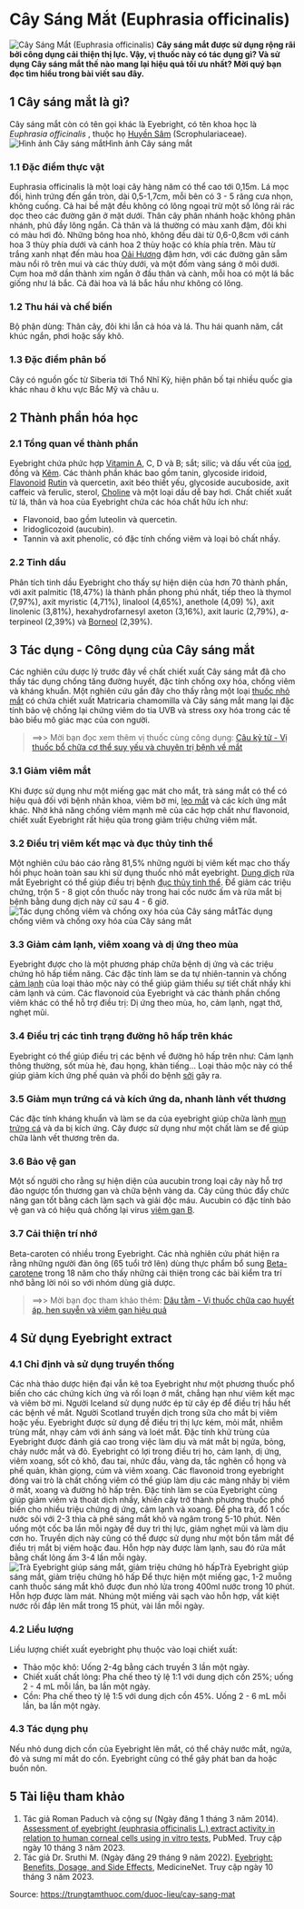 # Cây Sáng Mắt (Euphrasia officinalis)

![Cây Sáng Mắt \(Euphrasia officinalis\)](https://trungtamthuoc.com/images/others/cay-sang-mat-1-2628.jpg)
**Cây sáng mắt được sử dụng rộng rãi bởi công dụng cải thiện thị lực. Vậy, vị thuốc này có tác dụng gì? Và sử dụng Cây sáng mắt thế nào mang lại hiệu quả tối ưu nhất? Mời quý bạn đọc tìm hiểu trong bài viết sau đây.**
##  1 Cây sáng mắt là gì?
Cây sáng mắt còn có tên gọi khác là Eyebright, có tên khoa học là _Euphrasia officinalis_ , thuộc họ [Huyền Sâm](https://trungtamthuoc.com/hoat-chat/huyen-sam "Huyền Sâm") (Scrophulariaceae).
![Hình ảnh Cây sáng mắt](https://trungtamthuoc.com/images/item/cay-sang-mat-2.jpg)Hình ảnh Cây sáng mắt
### 1.1 Đặc điểm thực vật
Euphrasia officinalis là một loại cây hàng năm có thể cao tới 0,15m. Lá mọc đối, hình trứng đến gần tròn, dài 0,5-1,7cm, mỗi bên có 3 - 5 răng cưa nhọn, không cuống. Cả hai bề mặt đều không có lông ngoại trừ một số lông rải rác dọc theo các đường gân ở mặt dưới. Thân cây phân nhánh hoặc không phân nhánh, phủ đầy lông ngắn. Cả thân và lá thường có màu xanh đậm, đôi khi có màu hơi đỏ.
Những bông hoa nhỏ, không đều dài từ 0,6-0,8cm với cánh hoa 3 thùy phía dưới và cánh hoa 2 thùy hoặc có khía phía trên. Màu từ trắng xanh nhạt đến màu hoa [Oải Hương](https://trungtamthuoc.com/hoat-chat/oai-huong "Oải Hương") đậm hơn, với các đường gân sẫm màu nổi rõ trên mui và các thùy dưới, và một đốm vàng sáng ở môi dưới. Cụm hoa mở dần thành xim ngắn ở đầu thân và cành, mỗi hoa có một lá bắc giống như lá bắc. Cả đài hoa và lá bắc hầu như không có lông.
### 1.2 Thu hái và chế biến
Bộ phận dùng: Thân cây, đôi khi lẫn cả hóa và lá.
Thu hái quanh năm, cắt khúc ngắn, phơi hoặc sấy khô.
### 1.3 Đặc điểm phân bố
Cây có nguồn gốc từ Siberia tới Thổ Nhĩ Kỳ, hiện phân bố tại nhiều quốc gia khác nhau ở khu vực Bắc Mỹ và châu u.
##  2 Thành phần hóa học
### 2.1 Tổng quan về thành phần
Eyebright chứa phức hợp [Vitamin A](https://trungtamthuoc.com/hoat-chat/vitamin-a "Vitamin A"), C, D và B; sắt; silic; và dấu vết của [iod](https://trungtamthuoc.com/bai-viet/iod-voi-co-the "iod"), đồng và [Kẽm](https://trungtamthuoc.com/hoat-chat/kem "Kẽm"). Các thành phần khác bao gồm tanin, glycoside iridoid, [Flavonoid](https://trungtamthuoc.com/hoat-chat/flavonoid "Flavonoid") [Rutin](https://trungtamthuoc.com/hoat-chat/rutin "Rutin") và quercetin, axit béo thiết yếu, glycoside aucuboside, axit caffeic và ferulic, sterol, [Choline](https://trungtamthuoc.com/hoat-chat/choline "Choline") và một loại dầu dễ bay hơi.
Chất chiết xuất từ ​​lá, thân và hoa của Eyebright chứa các hóa chất hữu ích như:
  * Flavonoid, bao gồm luteolin và quercetin.
  * Iridoglicozoid (aucubin).
  * Tannin và axit phenolic, có đặc tính chống viêm và loại bỏ chất nhầy.


### 2.2 Tinh dầu
Phân tích tinh dầu Eyebright cho thấy sự hiện diện của hơn 70 thành phần, với axit palmitic (18,47%) là thành phần phong phú nhất, tiếp theo là thymol (7,97%), axit myristic (4,71%), linalool (4,65%), anethole (4,09) %), axit linolenic (3,81%), hexahydrofarnesyl axeton (3,16%), axit lauric (2,79%), 𝛼-terpineol (2,39%) và [Borneol](https://trungtamthuoc.com/hoat-chat/borneol "Borneol") (2,39%). 
##  3 Tác dụng - Công dụng của Cây sáng mắt
Các nghiên cứu dược lý trước đây về chất chiết xuất Cây sáng mắt đã cho thấy tác dụng chống tăng đường huyết, đặc tính chống oxy hóa, chống viêm và kháng khuẩn. Một nghiên cứu gần đây cho thấy rằng một loại [thuốc nhỏ mắt](https://trungtamthuoc.com/thuoc-nho-mat "thuốc nhỏ mắt") có chứa chiết xuất Matricaria chamomilla và Cây sáng mắt mang lại đặc tính bảo vệ chống lại chứng viêm do tia UVB và stress oxy hóa trong các tế bào biểu mô giác mạc của con người.
> ==>> Mời bạn đọc xem thêm vị thuốc cùng công dụng: [Câu kỷ tử - Vị thuốc bổ chữa cơ thể suy yếu và chuyên trị bệnh về mắt](https://trungtamthuoc.com/duoc-lieu/cau-ky-tu-55)
### 3.1 Giảm viêm mắt
Khi được sử dụng như một miếng gạc mát cho mắt, trà sáng mắt có thể có hiệu quả đối với bệnh nhãn khoa, viêm bờ mi, [lẹo mắt](https://trungtamthuoc.com/bai-viet/leo "lẹo mắt") và các kích ứng mắt khác. Nhờ khả năng chống viêm mạnh mẽ của các hợp chất như flavonoid, chiết xuất Eyebright rất hiệu qủa trong giảm triệu chứng viêm mắt.
### 3.2 Điều trị viêm kết mạc và đục thủy tinh thể 
Một nghiên cứu báo cáo rằng 81,5% những người bị viêm kết mạc cho thấy hồi phục hoàn toàn sau khi sử dụng thuốc nhỏ mắt eyebright. [Dung dịch](https://trungtamthuoc.com/bai-viet/dung-dich-thuoc-la-gi-cong-thuc-va-ky-thuat-bao-che-dung-dich-thuoc "Dung dịch") rửa mắt Eyebright có thể giúp điều trị bệnh [đục thủy tinh thể](https://trungtamthuoc.com/bai-viet/benh-duc-thuy-tinh-the-nguoi-gia "đục thủy tinh thể"). Để giảm các triệu chứng, trộn 5 - 8 giọt cồn thuốc này trong hai cốc nước ấm và rửa mắt bị bệnh bằng dung dịch này cứ sau 4 - 6 giờ.
![Tác dụng chống viêm và chống oxy hóa của Cây sáng mắt](https://trungtamthuoc.com/images/item/cay-sang-mat-3.jpg)Tác dụng chống viêm và chống oxy hóa của Cây sáng mắt
### 3.3 Giảm cảm lạnh, viêm xoang và dị ứng theo mùa
Eyebright được cho là một phương pháp chữa bệnh dị ứng và các triệu chứng hô hấp tiềm năng. Các đặc tính làm se da tự nhiên-tannin và chống [cảm lạnh](https://trungtamthuoc.com/bai-viet/cam-lanh-nguyen-nhan-trieu-chung-va-cac-bai-thuoc-dan-gian-chua-tri "cảm lạnh") của loại thảo mộc này có thể giúp giảm thiểu sự tiết chất nhầy khi cảm lạnh và cúm. 
Các flavonoid của Eyebright và các thành phần chống viêm khác có thể hỗ trợ điều trị: Dị ứng theo mùa, ho, cảm lạnh, ngạt thở, nghẹt mũi.
### 3.4 Điều trị các tình trạng đường hô hấp trên khác
Eyebright có thể giúp điều trị các bệnh về đường hô hấp trên như: Cảm lạnh thông thường, sốt mùa hè, đau họng, khàn tiếng… Loại thảo mộc này có thể giúp giảm kích ứng phế quản và phổi do bệnh [sởi](https://trungtamthuoc.com/bai-viet/benh-soi "sởi") gây ra. 
### 3.5 Giảm mụn trứng cá và kích ứng da, nhanh lành vết thương
Các đặc tính kháng khuẩn và làm se da của eyebright giúp chữa lành [mụn trứng cá](https://trungtamthuoc.com/bai-viet/trung-ca "mụn trứng cá") và da bị kích ứng. Cây được sử dụng như một chất làm se để giúp chữa lành vết thương trên da.
### 3.6 Bảo vệ gan 
Một số người cho rằng sự hiện diện của aucubin trong loại cây này hỗ trợ đảo ngược tổn thương gan và chữa bệnh vàng da. Cây cũng thúc đẩy chức năng gan tốt bằng cách làm sạch và giải độc máu. Aucubin có đặc tính bảo vệ gan và có hiệu quả chống lại virus [viêm gan B](https://trungtamthuoc.com/bai-viet/viem-gan-vi-rut-b "viêm gan B").
### 3.7 Cải thiện trí nhớ
Beta-caroten có nhiều trong Eyebright. Các nhà nghiên cứu phát hiện ra rằng những người đàn ông (65 tuổi trở lên) dùng thực phẩm bổ sung [Beta-carotene](https://trungtamthuoc.com/hoat-chat/beta-carotene "Beta-carotene") trong 18 năm cho thấy những cải thiện trong các bài kiểm tra trí nhớ bằng lời nói so với nhóm dùng giả dược. 
> ==>> Mời bạn đọc tham khảo thêm: [Dâu tằm - Vị thuốc chữa cao huyết áp, hen suyễn và viêm gan hiệu quả](https://trungtamthuoc.com/duoc-lieu/dau-tam-65)
##  4 Sử dụng Eyebright extract
### 4.1 Chỉ định và sử dụng truyền thống
Các nhà thảo dược hiện đại vẫn kê toa Eyebright như một phương thuốc phổ biến cho các chứng kích ứng và rối loạn ở mắt, chẳng hạn như viêm kết mạc và viêm bờ mi. Người Iceland sử dụng nước ép từ cây ép để điều trị hầu hết các bệnh về mắt. Người Scotland truyền dịch trong sữa cho mắt bị viêm hoặc yếu. Eyebright được sử dụng để điều trị thị lực kém, mỏi mắt, nhiễm trùng mắt, nhạy cảm với ánh sáng và loét mắt. Đặc tính khử trùng của Eyebright được đánh giá cao trong việc làm dịu và mát mắt bị ngứa, bỏng, chảy nước mắt và đỏ.
Eyebright có lợi trong điều trị ho, cảm lạnh, dị ứng, viêm xoang, sốt cỏ khô, đau tai, nhức đầu, vàng da, tắc nghẽn cổ họng và phế quản, khàn giọng, cúm và viêm xoang. Các flavonoid trong eyebright đóng vai trò là chất chống viêm có thể giúp làm dịu các màng nhầy bị viêm ở mắt, xoang và đường hô hấp trên. Đặc tính làm se của Eyebright cũng giúp giảm viêm và thoát dịch nhầy, khiến cây trở thành phương thuốc phổ biến cho nhiều triệu chứng dị ứng, cảm lạnh và xoang.
Để pha trà, đổ 1 cốc nước sôi với 2-3 thìa cà phê sáng mắt khô và ngâm trong 5-10 phút. Nên uống một cốc ba lần mỗi ngày để duy trì thị lực, giảm nghẹt mũi và làm dịu cơn ho. Truyền dịch này cũng có thể được sử dụng như một bồn tắm mắt để điều trị mắt bị viêm hoặc đau. Hỗn hợp này được làm lạnh, sau đó rửa mắt bằng chất lỏng ấm 3-4 lần mỗi ngày.
![Trà Eyebright giúp sáng mắt, giảm triệu chứng hô hấp](https://trungtamthuoc.com/images/item/cay-sang-mat-4.jpg)Trà Eyebright giúp sáng mắt, giảm triệu chứng hô hấp
Để thực hiện một miếng gạc, 1-2 muỗng canh thuốc sáng mắt khô được đun nhỏ lửa trong 400ml nước trong 10 phút. Hỗn hợp được làm mát. Nhúng một miếng vải sạch vào hỗn hợp, vắt kiệt nước rồi đắp lên mắt trong 15 phút, vài lần mỗi ngày.
### 4.2 Liều lượng
Liều lượng chiết xuất eyebright phụ thuộc vào loại chiết xuất:
  * Thảo mộc khô: Uống 2-4g bằng cách truyền 3 lần một ngày.
  * Chiết xuất chất lỏng: Pha chế theo tỷ lệ 1:1 với dung dịch cồn 25%; uống 2 - 4 mL mỗi lần, ba lần một ngày.
  * Cồn: Pha chế theo tỷ lệ 1:5 với dung dịch cồn 45%. Uống 2 - 6 mL mỗi lần, ba lần một ngày.


### 4.3 Tác dụng phụ
Nếu nhỏ dung dịch cồn của Eyebright lên mắt, có thể chảy nước mắt, ngứa, đỏ và sưng mí mắt do cồn. Eyebright cũng có thể gây phát ban da hoặc buồn nôn.
##  5 Tài liệu tham khảo
1. Tác giả Roman Paduch và cộng sự (Ngày đăng 1 tháng 3 năm 2014). [Assessment of eyebright (euphrasia officinalis L.) extract activity in relation to human corneal cells using in vitro tests](https://pubmed.ncbi.nlm.nih.gov/25207164/), PubMed. Truy cập ngày 10 tháng 3 năm 2023. 
2. Tác giả Dr. Sruthi M. (Ngày đăng 29 tháng 9 năm 2022). [Eyebright: Benefits, Dosage, and Side Effects](https://www.medicinenet.com/eyebright_benefits_dosage_and_side_effects/article.htm), MedicineNet. Truy cập ngày 10 tháng 3 năm 2023. 


Source: https://trungtamthuoc.com/duoc-lieu/cay-sang-mat